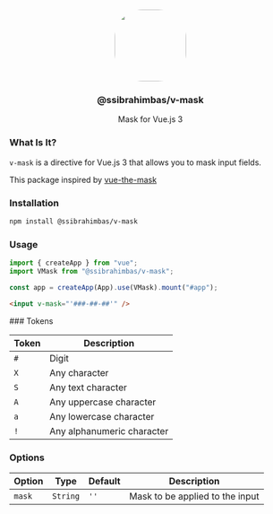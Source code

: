 <p align="center"><br><img src="https://avatars.githubusercontent.com/u/76786120?v=4" width="128" height="128" style="border-radius: 50px;" /></p>
<h3 align="center">@ssibrahimbas/v-mask</h3>
<p align="center">
  Mask for Vue.js 3
</p>

### What Is It?

`v-mask` is a directive for Vue.js 3 that allows you to mask input fields.

This package inspired by [vue-the-mask](https://github.com/vuejs-tips/vue-the-mask)

### Installation

```bash
npm install @ssibrahimbas/v-mask
```

### Usage

```js
import { createApp } from "vue";
import VMask from "@ssibrahimbas/v-mask";

const app = createApp(App).use(VMask).mount("#app");
```

```html
<input v-mask="'###-##-##'" />
```

### Tokens

| Token | Description                |
| ----- | -------------------------- |
| `#`   | Digit                      |
| `X`   | Any character              |
| `S`   | Any text character         |
| `A`   | Any uppercase character    |
| `a`   | Any lowercase character    |
| `!`   | Any alphanumeric character |

### Options

| Option | Type     | Default | Description                     |
| ------ | -------- | ------- | ------------------------------- |
| `mask` | `String` | `''`    | Mask to be applied to the input |
